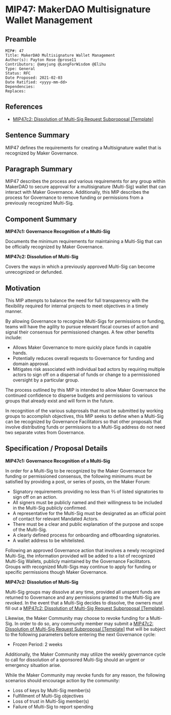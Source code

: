 # MIP47: MakerDAO Multisignature Wallet Management

## Preamble

```
MIP#: 47
Title: MakerDAO Multisignature Wallet Management
Author(s): Payton Rose @prose11
Contributors: @amyjung @LongForWisdom @Elihu
Type: General
Status: RFC
Date Proposed: 2021-02-03
Date Ratified: <yyyy-mm-dd>
Dependencies:
Replaces:
```

## References

* [MIP47c2: Dissolution of Multi-Sig Request Subproposal [Template]](https://github.com/prose11/mips/blob/Multi-Sig/MIPX/MIPXc2%20Subproposal%5BTemplate%5D.md)

## Sentence Summary

MIP47 defines the requirements for creating a Multisignature wallet that is recognized by Maker Governance.

## Paragraph Summary

MIP47 describes the process and various requirements for any group within MakerDAO to secure approval for a multisignature (Multi-Sig) wallet that can interact with Maker Governance. Additionally, this MIP describes the process for Governance to remove funding or permissions from a previously recognized Multi-Sig.

## Component Summary

**MIP47c1: Governance Recognition of a Multi-Sig**

Documents the minimum requirements for maintaining a Multi-Sig that can be officially recognized by Maker Governance.

**MIP47c2: Dissolution of Multi-Sig**

Covers the ways in which a previously approved Multi-Sig can become unrecognized or defunded.

## Motivation

This MIP attempts to balance the need for full transparency with the flexibility required for internal projects to meet objectives in a timely manner.

By allowing Governance to recognize Multi-Sigs for permissions or funding, teams will have the agility to pursue relevant fiscal courses of action and signal their consensus for permissioned changes. A few other benefits include:

* Allows Maker Governance to more quickly place funds in capable hands.
* Potentially reduces overall requests to Governance for funding and domain approval.
* Mitigates risk associated with individual bad actors by requiring multiple actors to sign off on a dispersal of funds or change to a permissioned oversight by a particular group.

The process outlined by this MIP is intended to allow Maker Governance the continued confidence to disperse budgets and permissions to various groups that already exist and will form in the future.

In recognition of the various subprosals that must be submitted by working groups to accomplish objectives, this MIP seeks to define when a Multi-Sig can be recognized by Governance Facilitators so that other proposals that involve distributing funds or permissions to a Multi-Sig address do not need two separate votes from Governance.

## Specification / Proposal Details

**MIP47c1: Governance Recognition of a Multi-Sig**

In order for a Multi-Sig to be recognized by the Maker Governance for funding or permissioned consensus, the following minimums must be satisfied by providing a post, or series of posts, on the Maker Forum:

* Signatory requirements providing no less than ⅔ of listed signatories to sign off on an action.
* All signers must be publicly named and their willingness to be included in the Multi-Sig publicly confirmed.
* A representative for the Multi-Sig must be designated as an official point of contact for relevant Mandated Actors.
* There must be a clear and public explanation of the purpose and scope of the Multi-Sig.
* A clearly defined process for onboarding and offboarding signatories.
* A wallet address to be whitelisted.

Following an approved Governance action that involves a newly recognized Multi-Sig, the information provided will be added to a list of recognized Multi-Sig Wallets, publicly maintained by the Governance Facilitators. Groups with recognized Multi-Sigs may continue to apply for funding or specific permissions though Maker Governance.

**MIP47c2: Dissolution of Multi-Sig**

Multi-Sig groups may dissolve at any time, provided all unspent funds are returned to Governance and any permissions granted to the Multi-Sig are revoked. In the event that a Multi-Sig decides to dissolve, the owners must fill out a [MIP47c2: Dissolution of Multi-Sig Request Subproposal [Template]](https://github.com/prose11/mips/blob/Multi-Sig/MIPX/MIPXc2%20Subproposal%5BTemplate%5D.md).

Likewise, the Maker Community may choose to revoke funding for a Multi-Sig. In order to do so, any community member may submit a [MIP47c2: Dissolution of Multi-Sig Request Subproposal [Template]](https://github.com/prose11/mips/blob/Multi-Sig/MIPX/MIPXc2%20Subproposal%5BTemplate%5D.md) that will be subject to the following parameters before entering the next Governance cycle:

* Frozen Period: 2 weeks

Additionally, the Maker Community may utilize the weekly governance cycle to call for dissolution of a sponsored Multi-Sig should an urgent or emergency situation arise.

While the Maker Community may revoke funds for any reason, the following scenarios should encourage action by the community:

* Loss of keys by Multi-Sig member(s)
* Fulfillment of Multi-Sig objectives
* Loss of trust in Multi-Sig member(s)
* Failure of Multi-Sig to report spending
